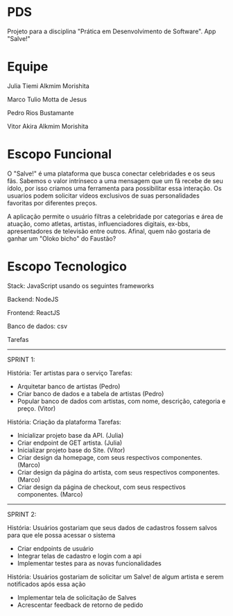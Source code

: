 # PDS
Projeto para a disciplina "Prática em Desenvolvimento de Software".  App "Salve!"

# Equipe
Julia Tiemi Alkmim Morishita

Marco Tulio Motta de Jesus

Pedro Rios Bustamante

Vitor Akira Alkmim Morishita

# Escopo Funcional
O "Salve!" é uma plataforma que busca conectar celebridades e os seus fãs. Sabemos o valor intrínseco a uma mensagem que um fã recebe de seu ídolo, por isso criamos uma ferramenta para possibilitar essa interação. Os usuarios podem solicitar vídeos exclusivos de suas personalidades favoritas por diferentes preços. 

A aplicação permite o usuário filtras a celebridade por categorias e área de atuação, como atletas, artistas, influenciadores digitais, ex-bbs, apresentadores de televisão entre outros. Afinal, quem não gostaria de ganhar um "Oloko bicho" do Faustão? 

# Escopo Tecnologico
Stack: JavaScript usando os seguintes frameworks 

Backend: NodeJS

Frontend: ReactJS

Banco de dados: csv

Tarefas
***
SPRINT 1:

História: Ter artistas para o serviço
Tarefas:
* Arquitetar banco de artistas (Pedro)
* Criar banco de dados e a tabela de artistas (Pedro)
* Popular banco de dados com artistas, com nome, descrição, categoria e preço. (Vitor)

História: Criação da plataforma
Tarefas:
* Inicializar projeto base da API. (Julia)
* Criar endpoint de GET artista. (Julia)
* Inicializar projeto base do Site. (Vitor)
* Criar design da homepage, com seus respectivos componentes. (Marco)
* Criar design da página do artista, com seus respectivos componentes. (Marco)
* Criar design da página de checkout, com seus respectivos componentes. (Marco)
***
SPRINT 2:

História: Usuários gostariam que seus dados de cadastros fossem salvos para que ele possa acessar o sistema
* Criar endpoints de usuário
* Integrar telas de cadastro e login com a api
* Implementar testes para as novas funcionalidades

História: Usuários gostariam de solicitar um Salve! de algum artista e serem notificados após essa ação
* Implementar tela de solicitação de Salves
* Acrescentar feedback de retorno de pedido
